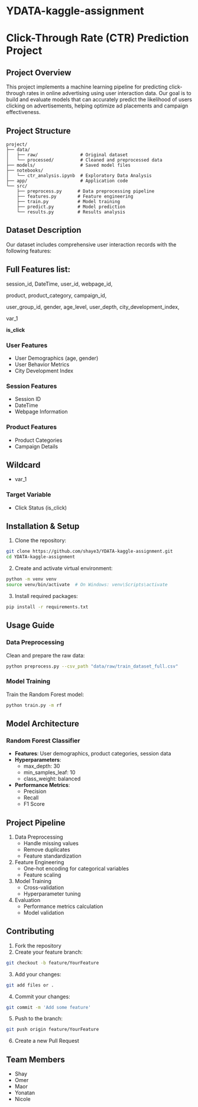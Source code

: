 # YDATA-kaggle-assignment
# Click-Through Rate (CTR) Prediction Project

## Project Overview
This project implements a machine learning pipeline for predicting click-through rates in online advertising using user interaction data. Our goal is to build and evaluate models that can accurately predict the likelihood of users clicking on advertisements, helping optimize ad placements and campaign effectiveness.

## Project Structure
```
project/
├── data/
│   ├── raw/                # Original dataset
│   └── processed/          # Cleaned and preprocessed data
├── models/                 # Saved model files
├── notebooks/
│   └── ctr_analysis.ipynb  # Exploratory Data Analysis
├── app/                    # Application code
└── src/
    ├── preprocess.py      # Data preprocessing pipeline
    ├── features.py        # Feature engineering
    ├── train.py           # Model training
    ├── predict.py         # Model prediction
    └── results.py         # Results analysis
```

## Dataset Description
Our dataset includes comprehensive user interaction records with the following features:

## Full Features list:
session_id, DateTime, user_id, webpage_id,

product, product_category, campaign_id,

user_group_id, gender, age_level, user_depth, city_development_index,

var_1

**is_click**

### User Features
- User Demographics (age, gender)
- User Behavior Metrics
- City Development Index

### Session Features
- Session ID
- DateTime
- Webpage Information

### Product Features
- Product Categories
- Campaign Details

## Wildcard
- var_1

### Target Variable
- Click Status (is_click)

## Installation & Setup

1. Clone the repository:
```bash
git clone https://github.com/shaye3/YDATA-kaggle-assignment.git
cd YDATA-kaggle-assignment
```

2. Create and activate virtual environment:
```bash
python -m venv venv
source venv/bin/activate  # On Windows: venv\Scripts\activate
```

3. Install required packages:
```bash
pip install -r requirements.txt
```

## Usage Guide

### Data Preprocessing
Clean and prepare the raw data:
```bash
python preprocess.py --csv_path "data/raw/train_dataset_full.csv"
```

### Model Training
Train the Random Forest model:
```bash
python train.py -m rf
```

## Model Architecture

### Random Forest Classifier
- **Features**: User demographics, product categories, session data
- **Hyperparameters**:
  - max_depth: 30
  - min_samples_leaf: 10
  - class_weight: balanced
- **Performance Metrics**:
  - Precision
  - Recall
  - F1 Score

## Project Pipeline
1. Data Preprocessing
   - Handle missing values
   - Remove duplicates
   - Feature standardization
2. Feature Engineering
   - One-hot encoding for categorical variables
   - Feature scaling
3. Model Training
   - Cross-validation
   - Hyperparameter tuning
4. Evaluation
   - Performance metrics calculation
   - Model validation

## Contributing
1. Fork the repository
2. Create your feature branch:
```bash
git checkout -b feature/YourFeature
```
3. Add your changes:
```bash
git add files or .
```
4. Commit your changes:
```bash
git commit -m 'Add some feature'
```

5. Push to the branch:
```bash
git push origin feature/YourFeature
```

6. Create a new Pull Request

## Team Members
- Shay
- Omer
- Maor
- Yonatan
- Nicole
